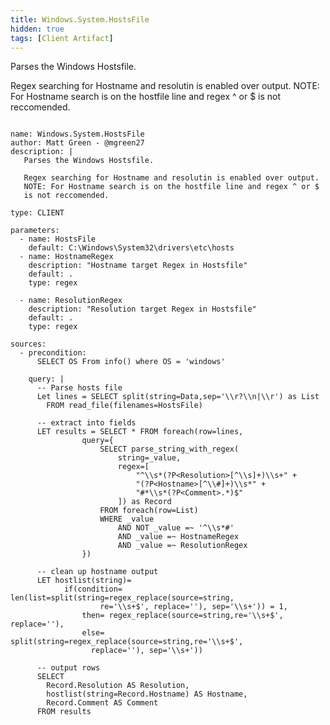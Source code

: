 ```yaml
---
title: Windows.System.HostsFile
hidden: true
tags: [Client Artifact]
---
```


Parses the Windows Hostsfile.

Regex searching for Hostname and resolutin is enabled over output.
NOTE: For Hostname search is on the hostfile line and regex ^ or $
is not reccomended.


<pre><code class="language-yaml">
name: Windows.System.HostsFile
author: Matt Green - @mgreen27
description: |
   Parses the Windows Hostsfile.

   Regex searching for Hostname and resolutin is enabled over output.
   NOTE: For Hostname search is on the hostfile line and regex ^ or $
   is not reccomended.

type: CLIENT

parameters:
  - name: HostsFile
    default: C:\Windows\System32\drivers\etc\hosts
  - name: HostnameRegex
    description: "Hostname target Regex in Hostsfile"
    default: .
    type: regex

  - name: ResolutionRegex
    description: "Resolution target Regex in Hostsfile"
    default: .
    type: regex

sources:
  - precondition:
      SELECT OS From info() where OS = 'windows'

    query: |
      -- Parse hosts file
      Let lines = SELECT split(string=Data,sep='\\r?\\n|\\r') as List
        FROM read_file(filenames=HostsFile)

      -- extract into fields
      LET results = SELECT * FROM foreach(row=lines,
                query={
                    SELECT parse_string_with_regex(
                        string=_value,
                        regex=[
                            "^\\s*(?P&lt;Resolution&gt;[^\\s]+)\\s+" +
                            "(?P&lt;Hostname&gt;[^\\#]+)\\s*" +
                            "#*\\s*(?P&lt;Comment&gt;.*)$"
                        ]) as Record
                    FROM foreach(row=List)
                    WHERE _value
                        AND NOT _value =~ '^\\s*#'
                        AND _value =~ HostnameRegex
                        AND _value =~ ResolutionRegex
                })

      -- clean up hostname output
      LET hostlist(string)=
            if(condition= len(list=split(string=regex_replace(source=string,
                    re='\\s+$', replace=''), sep='\\s+')) = 1,
                then= regex_replace(source=string,re='\\s+$', replace=''),
                else= split(string=regex_replace(source=string,re='\\s+$',
                  replace=''), sep='\\s+'))

      -- output rows
      SELECT
        Record.Resolution AS Resolution,
        hostlist(string=Record.Hostname) AS Hostname,
        Record.Comment AS Comment
      FROM results

</code></pre>

